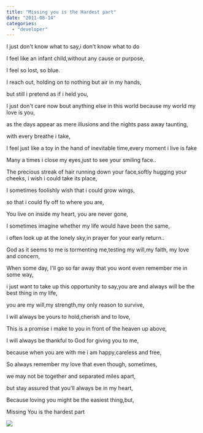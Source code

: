 ```yaml
---
title: "Missing you is the Hardest part"
date: "2011-08-14"
categories: 
  - "developer"
---
```


I just don't know what to say,i don't know what to do

I feel like an infant child,without any cause or purpose,

I feel so lost, so blue.

I reach out, holding on to nothing but air in my hands,

but still i pretend as if i held you,

I just don't care now bout anything else in this world because my world my love is you,

as the days appear as mere illusions and the nights pass away taunting,

with every breathe i take,

I feel just like a toy in the hand of inevitable time,every moment i live is fake

Many a times i close my eyes,just to see your smiling face..

The precious streak of hair running down your face,softly hugging your cheeks, i wish i could take its place,

I sometimes foolishly wish that i could grow wings,

so that i could fly off to where you are,

You live on inside my heart, you are never gone,

I sometimes imagine whether my life would have been the same,

i often look up at the lonely sky,in prayer for your early return..

God as it seems to me is tormenting me,testing my will,my faith, my love and concern,

When some day, I'll go so far away that you wont even remember me in some way,

i just want to take up this opportunity to say,you are and always will be the best thing in my life,

you are my will,my strength,my only reason to survive,

I will always be yours to hold,cherish and to love,

This is a promise i make to you in front of the heaven up above,

I will always be thankful to God for giving you to me,

because when you are with me i am happy,careless and free,

So always remember my love that even though, sometimes,

we may not be together and separated miles apart,

but stay assured that you'll always be in my heart,

Because loving you might be the easiest thing,but,

Missing You is the hardest part

[![](https://sajeetharan.wordpress.com/wp-content/uploads/2011/08/4d568-26064_b_pic31.jpg?w=300)](https://sajeetharan.wordpress.com/wp-content/uploads/2011/08/4d568-26064_b_pic31.jpg)

